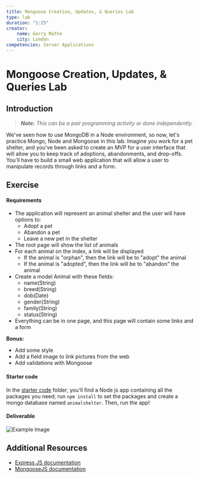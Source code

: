 ```yaml
---
title: Mongoose Creation, Updates, & Queries Lab
type: lab
duration: "1:25"
creator:
    name: Gerry Mathe
    city: London
competencies: Server Applications
---
```


# Mongoose Creation, Updates, & Queries Lab

## Introduction

> ***Note:*** _This can be a pair programming activity or done independently._

We've seen how to use MongoDB in a Node environment, so now, let's practice Mongo, Node and Mongoose in this lab. Imagine you work for a pet shelter, and you've been asked to create an MVP for a user interface that will allow you to keep track of adoptions, abandonments, and drop-offs.  You'll have to build a small web application that will allow a user to manipulate records through links and a form.


## Exercise

#### Requirements

- The application will represent an animal shelter and the user will have options to:
  - Adopt a pet
  - Abandon a pet
  - Leave a new pet in the shelter
- The root page will show the list of animals
- For each animal on the index, a link will be displayed
  - If the animal is "orphan", then the link will be to "adopt" the animal
  - If the animal is "adopted", then the link will be to "abandon" the animal
- Create a model Animal with these fields:
  - name(String)
  - breed(String)
  - dob(Date)
  - gender(String)
  - family(String)
  - status(String)
- Everything can be in one page, and this page will contain some links and a form

**Bonus:**
- Add some style
- Add a field image to link pictures from the web
- Add validations with Mongoose

#### Starter code

In the [starter code](starter-code) folder, you'll find a Node js app containing all the packages you need; run `npm install` to set the packages and create a mongo database named `animalshelter`. Then, run the app!

#### Deliverable


![Example Image](http://s30.postimg.org/uv04jcwox/Screen_Shot_2015_07_21_at_16_00_59.png)

## Additional Resources


- [Express JS documentation](http://expressjs.com/api.html)
- [MongooseJS documentation](http://mongoosejs.com/docs/api.html)

